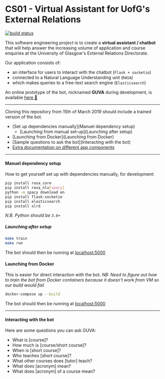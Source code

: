 # CS01 - Virtual Assistant for UofG's External Relations

[![build status](http://stgit.dcs.gla.ac.uk/tp3-2018-cs01/dissertation/badges/master/pipeline.svg)](http://stgit.dcs.gla.ac.uk/tp3-2018-cs01/dissertation/commits/master)             

This software engineering project is to create a **virtual assistant / chatbot** that will help answer the increasing volume of application and course enquiries at the University of Glasgow's External Relations Directorate.     

Our application consists of:
* an interface for users to interact with the chatbot (`Flask + socketio`)
* connected to a Natural Language Understanding unit (`RASA`)
* which makes queries to a free-text search engine (`Elasticsearch`)

An online prototype of the bot, nicknamed **GUVA** during development, is available [here :robot:](https://bit.do/uofg-bot)
______________

Cloning this repository from 15th of March 2019 should include a trained version of the bot.
- [Set up dependencies manually](Manuel dependency setup) 
    - [Launching from manual set-up](Launching after setup)
- [Launching from Docker](Launching from Docker)
- [Sample questions to ask the bot](Interacting with the bot)
- [Extra documentation on different app components](http://stgit.dcs.gla.ac.uk/tp3-2018-cs01/dissertation/tree/master/docs)

--------

#### Manuel dependency setup
How to get yourself set up with dependencies manually, for development:

```bash
pip install rasa_core
pip install rasa_nlu[spacy]
python -m spacy download en
pip install flask-socketio
pip install elasticsearch
pip install xlrd
````
*N.B. Python should be `3.6+`*

##### Launching after setup
```bash
make train
make run
```

The bot should then be running at [localhost:5000](localhost:5000)

#### Launching from Docker
This is easier for direct interaction with the bot.
*NB: Need to figure out how to train the bot from Docker containers because it doesn't work from VM so our build would fail*

```bash
docker-compose up --build
```
The bot should then be running at [localhost:5000](localhost:5000)

_____
#### Interacting with the bot

Here are some questions you can ask GUVA:
- What is [course]?
- How much is [course/short course]?
- When is [short course]?
- Who teaches [short course]?
- What other courses does [tutor] teach?
- What does [acronym] mean?
- What does [acronym] of a course mean?
